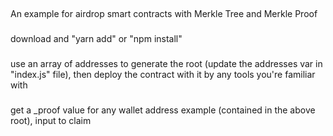 ## 
An example for airdrop smart contracts with Merkle Tree and Merkle Proof

###
download and "yarn add" or "npm install"

###
use an array of addresses to generate the root (update the addresses var in "index.js" file),
then deploy the contract with it by any tools you're familiar with

###
get a _proof value for any wallet address example (contained in the above root), input to claim